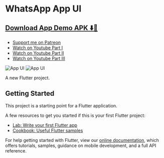 # WhatsApp App UI

## [Download App Demo APK ⬇️📱](https://drive.google.com/file/d/186oJe9PC0Q5y6GiQdcH3VYQ3fgL4Klvi/view)

- [Support me on Patreon](https://www.patreon.com/sopheamenvan?fan_landing=true)
- [Watch on Youtube Part I](https://youtu.be/iITzsifOSBs)
- [Watch on Youtube Part II](https://youtu.be/b8eJvXL2AXs)
- [Watch on Youtube Part III](https://youtu.be/nmpxYlwocEs)

![App UI](https://user-images.githubusercontent.com/16510597/103358889-504d2300-4ae9-11eb-886b-effbee0d7782.jpg)
![App UI](https://user-images.githubusercontent.com/16510597/103358917-5e9b3f00-4ae9-11eb-90ee-1f48568fb20e.jpg)

A new Flutter project.

## Getting Started

This project is a starting point for a Flutter application.

A few resources to get you started if this is your first Flutter project:

- [Lab: Write your first Flutter app](https://flutter.dev/docs/get-started/codelab)
- [Cookbook: Useful Flutter samples](https://flutter.dev/docs/cookbook)

For help getting started with Flutter, view our
[online documentation](https://flutter.dev/docs), which offers tutorials,
samples, guidance on mobile development, and a full API reference.
